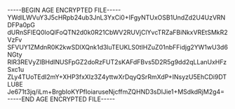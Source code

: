 -----BEGIN AGE ENCRYPTED FILE-----
YWdlLWVuY3J5cHRpb24ub3JnL3YxCi0+IFgyNTUxOSB1UndZd2U4UzVRNDFPa0pG
dURnSFlEQ0loQlFoQTN2d0k0R21CbWV2RUVjClYvcTRZaFBiNkxVREtSMkR2VzFv
SFVUY1ZMdnR0K2kwSDlXQnk1d3luTEUKLS0tIHZuZ01nbFFidjg2YW1wU3d6NGty
RlR3REVyZlBHdlNUSFpGZ2doRzFUT2sKAFdFBvs5D2R5g9dd2qLLanUxHFzSxc1u
ZLy4TUoTEdI2mY+XHP3fxXIz3Z4yttwXrDqyQSrRmXdP+INsyzU5EhCDi9DTLU8E
Je671t3jq/iLm+BrgbIoKYPfIoiaruseNjcffmZQHND3sDlJie1+MSdkdRjM2g4=
-----END AGE ENCRYPTED FILE-----
